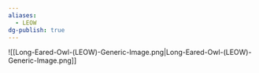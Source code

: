 ```yaml
---
aliases:
  - LEOW
dg-publish: true
---
```

![[Long-Eared-Owl-(LEOW)-Generic-Image.png|Long-Eared-Owl-(LEOW)-Generic-Image.png]]